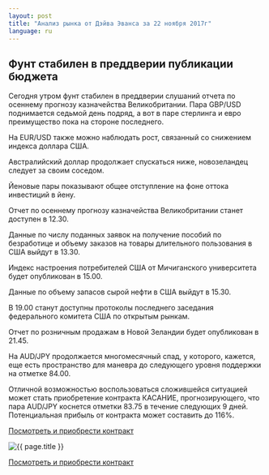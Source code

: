 ```yaml
---
layout: post
title: "Анализ рынка от Дэйва Эванса за 22 ноября 2017г"
language: ru
---
```

## Фунт стабилен в преддверии публикации бюджета

Сегодня утром фунт стабилен в преддверии слушаний отчета по осеннему прогнозу казначейства Великобритании. Пара GBP/USD поднимается седьмой день подряд, а вот в паре стерлинга и евро преимущество пока на стороне последнего. 

На EUR/USD также можно наблюдать рост, связанный со снижением индекса доллара США.

Австралийский доллар продолжает спускаться ниже, новозеландец следует за своим соседом.

Йеновые пары показывают общее отступление на фоне оттока инвестиций в йену.
 
 
Отчет по осеннему прогнозу казначейства Великобритании станет доступен в 12.30.

Данные по числу поданных заявок на получение пособий по безработице и объему заказов на товары длительного пользования в США выйдут в 13.30.

Индекс настроения потребителей США от Мичиганского университета будет опубликован в 15.00.

Данные по объему запасов сырой нефти в США выйдут в 15.30.

В 19.00 станут доступны протоколы последнего заседания федерального комитета США по открытым рынкам.

Отчет по розничным продажам в Новой Зеландии будет опубликован в 21.45.
 
 
На AUD/JPY продолжается многомесячный спад, у которого, кажется, еще есть пространство для маневра до следующего уровня поддержки на отметке 84.00.

Отличной возможностью воспользоваться сложившейся ситуацией может стать приобретение контракта КАСАНИЕ, прогнозирующего, что пара AUD/JPY коснется отметки 83.75 в течение следующих 9 дней. Потенциальная прибыль от контракта может составить до 116%.


<a href="http://record.binary.com/_bivVDfg8lHux76XffYA0JmNd7ZgqdRLk/1/market=forex&underlying=frxAUDJPY&formname=touchnotouch&duration_amount=9&duration_units=d&amount=10&amount_type=payout&expiry_type=duration&barrier=83.75&s=1&t=AGAo0wZxiuWVUSIZnKLQvZ0co5lt24DG" target="_blank">Посмотреть и приобрести контракт</a>

<img src="{{ site.url }}/images/nov/ru-22-nov-17.png" alt="{{ page.title }}"  title="{{ page.title }}">

<a href="%LINK%%?https://www.binary.com/d/trade.cgi?market=forex&underlying=frxAUDJPY&formname=touchnotouch&duration_amount=9&duration_units=d&amount=10&amount_type=payout&expiry_type=duration&barrier=83.75&s=1&t=AGAo0wZxiuWVUSIZnKLQvZ0co5lt24DG" target="_blank">Посмотреть и приобрести контракт</a>